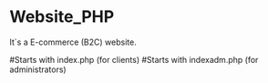 # Website_PHP

It`s a E-commerce (B2C) website. 

#Starts with index.php (for clients)
#Starts with indexadm.php (for administrators)

